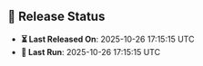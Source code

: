## 📅 Release Status
- **⏳ Last Released On**: 2025-10-26 17:15:15 UTC
- **🔄 Last Run**: 2025-10-26 17:15:15 UTC
